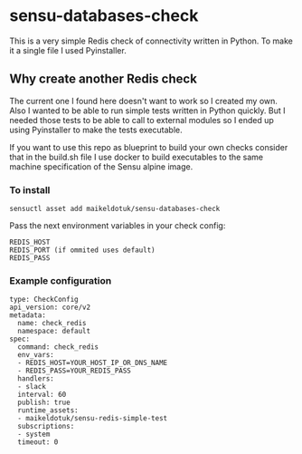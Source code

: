 # sensu-databases-check

This is a very simple Redis check of connectivity written in Python. To make it a single file I used Pyinstaller. 

## Why create another Redis check

The current one I found here doesn't want to work so I created my own. Also I wanted to be able to run simple tests written in Python quickly. But I needed those tests to be able to call to external modules so I ended up using Pyinstaller to make the tests executable. 

If you want to use this repo as blueprint to build your own checks consider that in the build.sh file I use docker to build executables to the same machine specification of the Sensu alpine image. 

### To install 

```
sensuctl asset add maikeldotuk/sensu-databases-check
```

Pass the next environment variables in your check config:

```
REDIS_HOST
REDIS_PORT (if ommited uses default)
REDIS_PASS 
```

### Example configuration

```
type: CheckConfig
api_version: core/v2
metadata:
  name: check_redis
  namespace: default
spec:
  command: check_redis
  env_vars:
  - REDIS_HOST=YOUR_HOST_IP_OR_DNS_NAME
  - REDIS_PASS=YOUR_REDIS_PASS
  handlers:
  - slack
  interval: 60
  publish: true
  runtime_assets:
  - maikeldotuk/sensu-redis-simple-test
  subscriptions:
  - system
  timeout: 0
```
